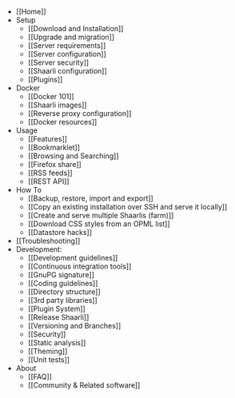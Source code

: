 - [[Home]]
- Setup
    - [[Download and Installation]]
    - [[Upgrade and migration]]
    - [[Server requirements]]
    - [[Server configuration]]
    - [[Server security]]
    - [[Shaarli configuration]]
    - [[Plugins]]
- Docker
    - [[Docker 101]]
    - [[Shaarli images]]
    - [[Reverse proxy configuration]]
    - [[Docker resources]]
- Usage
    - [[Features]]
    - [[Bookmarklet]]
    - [[Browsing and Searching]]
    - [[Firefox share]]
    - [[RSS feeds]]
    - [[REST API]]
- How To
    - [[Backup, restore, import and export]]
    - [[Copy an existing installation over SSH and serve it locally]]
    - [[Create and serve multiple Shaarlis (farm)]]
    - [[Download CSS styles from an OPML list]]
    - [[Datastore hacks]]
- [[Troubleshooting]]
- Development:
    - [[Development guidelines]]
    - [[Continuous integration tools]]
    - [[GnuPG signature]]
    - [[Coding guidelines]]
    - [[Directory structure]]
    - [[3rd party libraries]]
    - [[Plugin System]]
    - [[Release Shaarli]]
    - [[Versioning and Branches]]
    - [[Security]]
    - [[Static analysis]]
    - [[Theming]]
    - [[Unit tests]]
- About
    - [[FAQ]]
    - [[Community & Related software]]
